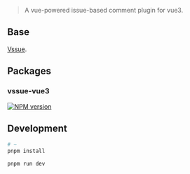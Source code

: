 > A vue-powered issue-based comment plugin for vue3.  

## Base

[Vssue](https://www.github.com/meteorlxy/vssue). 

## Packages

### vssue-vue3

[![NPM version](https://img.shields.io/npm/v/@liamrad/vssue-vue3?color=a1b858&label=)](https://www.npmjs.com/package/@liamrad/vssue-vue3)

## Development

```bash
# ~
pnpm install

pnpm run dev
```

